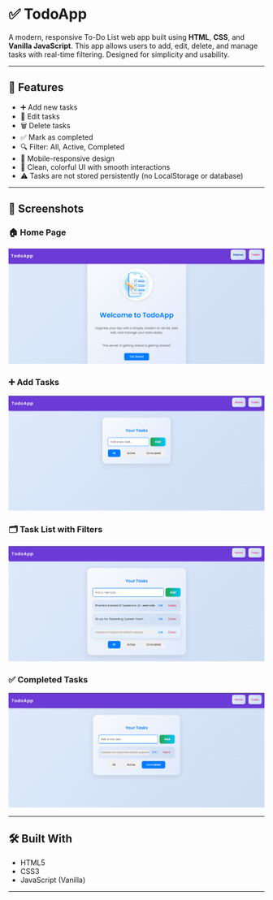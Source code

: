 # ✅ TodoApp

A modern, responsive To-Do List web app built using **HTML**, **CSS**, and **Vanilla JavaScript**. This app allows users to add, edit, delete, and manage tasks with real-time filtering. Designed for simplicity and usability.

---

## 🚀 Features

- ➕ Add new tasks
- 📝 Edit tasks
- 🗑️ Delete tasks
- ✅ Mark as completed
- 🔍 Filter: All, Active, Completed
- 📱 Mobile-responsive design
- 🎨 Clean, colorful UI with smooth interactions
- ⚠️ Tasks are not stored persistently (no LocalStorage or database)

---

## 📸 Screenshots

### 🏠 Home Page
![Home](./screenshots/home.png)

### ➕ Add Tasks
![Add Task](./screenshots/add-task1.png)

### 🗂️ Task List with Filters
![Filter](./screenshots/add-task2.png)

### ✅ Completed Tasks
![Completed](./screenshots/completed.png)

---

## 🛠️ Built With

- HTML5
- CSS3
- JavaScript (Vanilla)

---

